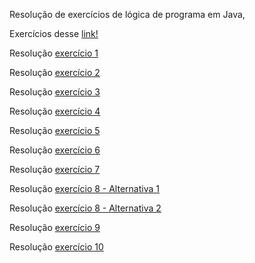 Resolução de exercícios de lógica de programa em Java,

Exercícios desse [link!](https://www.dio.me/articles/lista-de-exercicios-para-treinar-logica-de-programacao)

Resolução [exercício 1](https://github.com/RobinHtz/ResolucaoExercicios/blob/main/src/exercicio1/Resolucao.java)

Resolução [exercício 2](https://github.com/RobinHtz/ResolucaoExercicios/blob/main/src/exercicio2/Resolucao.java)

Resolução [exercício 3](https://github.com/RobinHtz/ResolucaoExercicios/blob/main/src/exercicio3/Resolucao.java)

Resolução [exercício 4](https://github.com/RobinHtz/ResolucaoExercicios/blob/main/src/exercicio4/Resolucao.java)

Resolução [exercício 5](https://github.com/RobinHtz/ResolucaoExercicios/blob/main/src/exercicio5/Resolucao.java)

Resolução [exercício 6](https://github.com/RobinHtz/ResolucaoExercicios/blob/main/src/exercicio6/Resolucao.java)

Resolução [exercício 7](https://github.com/RobinHtz/ResolucaoExercicios/blob/main/src/exercicio7/Resolucao.java)


Resolução [exercício 8 - Alternativa 1](https://github.com/RobinHtz/ResolucaoExercicios/blob/main/src/exercicio8/Resolucao1.java)

Resolução [exercício 8 - Alternativa 2](https://github.com/RobinHtz/ResolucaoExercicios/blob/main/src/exercicio8/Resolucao2.java)


Resolução [exercício 9](https://github.com/RobinHtz/ResolucaoExercicios/blob/main/src/exercicio9/Resolucao.java)

Resolução [exercício 10](https://github.com/RobinHtz/ResolucaoExercicios/blob/main/src/exercicio10/Resolucao.java)


